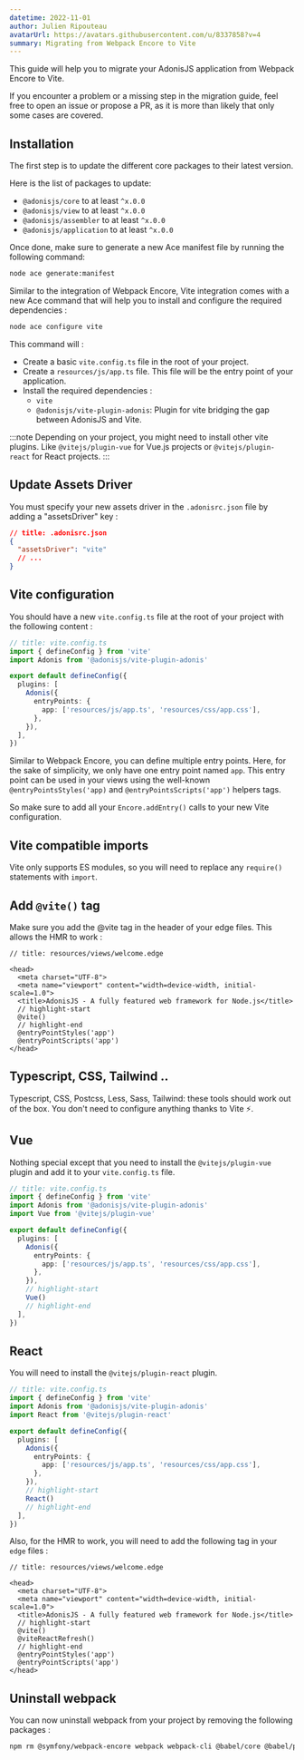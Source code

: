 ```yaml
---
datetime: 2022-11-01
author: Julien Ripouteau
avatarUrl: https://avatars.githubusercontent.com/u/8337858?v=4
summary: Migrating from Webpack Encore to Vite
---
```


This guide will help you to migrate your AdonisJS application from Webpack Encore to Vite.

If you encounter a problem or a missing step in the migration guide, feel free to open an issue or propose a PR, as it is more than likely that only some cases are covered.

## Installation

The first step is to update the different core packages to their latest version.

Here is the list of packages to update:
- `@adonisjs/core` to at least `^x.0.0`
- `@adonisjs/view` to at least `^x.0.0`
- `@adonisjs/assembler` to at least `^x.0.0`
- `@adonisjs/application` to at least `^x.0.0`

Once done, make sure to generate a new Ace manifest file by running the following command:

```sh
node ace generate:manifest
```

Similar to the integration of Webpack Encore, Vite integration comes with a new Ace command that will help you to install and configure the required dependencies :

```sh
node ace configure vite
```

This command will :
- Create a basic `vite.config.ts` file in the root of your project.
- Create a `resources/js/app.ts` file. This file will be the entry point of your application.
- Install the required dependencies : 
  - `vite`
  - `@adonisjs/vite-plugin-adonis`: Plugin for vite bridging the gap between AdonisJS and Vite.

:::note
Depending on your project, you might need to install other vite plugins. Like `@vitejs/plugin-vue` for Vue.js projects or `@vitejs/plugin-react` for React projects.
:::

## Update Assets Driver

You must specify your new assets driver in the `.adonisrc.json` file by adding a "assetsDriver" key :

```json
// title: .adonisrc.json
{
  "assetsDriver": "vite"
  // ...
}
```

## Vite configuration

You should have a new `vite.config.ts` file at the root of your project with the following content : 

```ts
// title: vite.config.ts
import { defineConfig } from 'vite'
import Adonis from '@adonisjs/vite-plugin-adonis'

export default defineConfig({
  plugins: [
    Adonis({
      entryPoints: {
        app: ['resources/js/app.ts', 'resources/css/app.css'],
      },
    }),
  ],
})
```

Similar to Webpack Encore, you can define multiple entry points. Here, for the sake of simplicity, we only have one entry point named `app`. This entry point can be used in your views using the well-known `@entryPointsStyles('app)` and `@entryPointsScripts('app')` helpers tags.

So make sure to add all your `Encore.addEntry()` calls to your new Vite configuration.

## Vite compatible imports

Vite only supports ES modules, so you will need to replace any `require()` statements with `import`.

## Add `@vite()` tag

Make sure you add the @vite tag in the header of your edge files. This allows the HMR to work :

```edge
// title: resources/views/welcome.edge

<head>
  <meta charset="UTF-8">
  <meta name="viewport" content="width=device-width, initial-scale=1.0">
  <title>AdonisJS - A fully featured web framework for Node.js</title>
  // highlight-start
  @vite()
  // highlight-end
  @entryPointStyles('app')
  @entryPointScripts('app')
</head>
```

## Typescript, CSS, Tailwind ..

Typescript, CSS, Postcss, Less, Sass, Tailwind: these tools should work out of the box. You don't need to configure anything thanks to Vite ⚡.

## Vue

Nothing special except that you need to install the `@vitejs/plugin-vue` plugin and add it to your `vite.config.ts` file.

```ts
// title: vite.config.ts
import { defineConfig } from 'vite'
import Adonis from '@adonisjs/vite-plugin-adonis'
import Vue from '@vitejs/plugin-vue'

export default defineConfig({
  plugins: [
    Adonis({
      entryPoints: {
        app: ['resources/js/app.ts', 'resources/css/app.css'],
      },
    }),
    // highlight-start
    Vue()
    // highlight-end
  ],
})
```

## React

You will need to install the `@vitejs/plugin-react` plugin. 

```ts
// title: vite.config.ts
import { defineConfig } from 'vite'
import Adonis from '@adonisjs/vite-plugin-adonis'
import React from '@vitejs/plugin-react'

export default defineConfig({
  plugins: [
    Adonis({
      entryPoints: {
        app: ['resources/js/app.ts', 'resources/css/app.css'],
      },
    }),
    // highlight-start
    React()
    // highlight-end
  ],
})
```

Also, for the HMR to work, you will need to add the following tag in your `edge` files :

```edge
// title: resources/views/welcome.edge

<head>
  <meta charset="UTF-8">
  <meta name="viewport" content="width=device-width, initial-scale=1.0">
  <title>AdonisJS - A fully featured web framework for Node.js</title>
  // highlight-start
  @vite()
  @viteReactRefresh()
  // highlight-end
  @entryPointStyles('app')
  @entryPointScripts('app')
</head>
```

## Uninstall webpack

You can now uninstall webpack from your project by removing the following packages :

```bash
npm rm @symfony/webpack-encore webpack webpack-cli @babel/core @babel/preset-env
```
